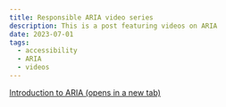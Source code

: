 ```yaml
---
title: Responsible ARIA video series
description: This is a post featuring videos on ARIA
date: 2023-07-01
tags:
  - accessibility
  - ARIA
  - videos
---
```


<a href="https://youtu.be/WJigEBef8Yc?si=wwux8ezd0S7po_ta" target="_blank">Introduction to ARIA (opens in a new tab)</a>

